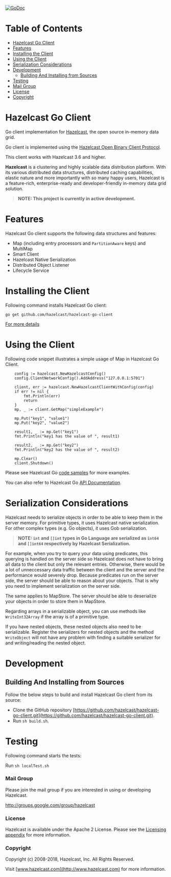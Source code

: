 [![GoDoc](https://godoc.org/github.com/hazelcast/hazelcast-go-client?status.svg)](https://godoc.org/github.com/hazelcast/hazelcast-go-client)
# Table of Contents

* [Hazelcast Go Client](#hazelcast-go-client)
* [Features](#features)
* [Installing the Client](#installing-the-client)
* [Using the Client](#using-the-client)
* [Serialization Considerations](#serialization-considerations)
* [Development](#development)
  * [Building And Installing from Sources](#building-and-installing-from-sources)
* [Testing](#testing)
* [Mail Group](#mail-group)
* [License](#license)
* [Copyright](#copyright)

# Hazelcast Go Client

Go client implementation for [Hazelcast](https://github.com/hazelcast/hazelcast), the open source in-memory data grid.

Go client is implemented using the [Hazelcast Open Binary Client Protocol](http://docs.hazelcast.org/docs/HazelcastOpenBinaryClientProtocol-Version1.0-Final.pdf). 

This client works with Hazelcast 3.6 and higher.

**Hazelcast** is a clustering and highly scalable data distribution platform. With its various distributed data structures, distributed caching capabilities, elastic nature and more importantly with so many happy users, Hazelcast is a feature-rich, enterprise-ready and developer-friendly in-memory data grid solution.

> **NOTE: This project is currently in active development.**

# Features

Hazelcast Go client supports the following data structures and features:

* Map (including entry processors and `PartitionAware` keys) and MultiMap
* Smart Client
* Hazelcast Native Serialization
* Distributed Object Listener
* Lifecycle Service

# Installing the Client

Following command installs Hazelcast Go client:

```
go get github.com/hazelcast/hazelcast-go-client
```
[For more details](https://github.com/hazelcast/hazelcast-go-client/tree/master/samples/hello-world/README.md)

# Using the Client

Following code snippet illustrates a simple usage of Map in Hazelcast Go Client.

```golang
	config := hazelcast.NewHazelcastConfig()
	config.ClientNetworkConfig().AddAddress("127.0.0.1:5701")

	client, err := hazelcast.NewHazelcastClientWithConfig(config)
	if err != nil {
		fmt.Println(err)
		return
	}
	mp, _ := client.GetMap("simpleExample")

	mp.Put("key1", "value1")
	mp.Put("key2", "value2")

	result1, _ := mp.Get("key1")
	fmt.Println("key1 has the value of ", result1)

	result2, _ := mp.Get("key2")
	fmt.Println("key2 has the value of ", result2)

	mp.Clear()
	client.Shutdown()
```

Please see Hazelcast Go [code samples](https://github.com/hazelcast/hazelcast-go-client/blob/master/samples) for more examples.

You can also refer to Hazelcast Go [API Documentation](https://godoc.org/github.com/hazelcast/hazelcast-go-client).

# Serialization Considerations

Hazelcast needs to serialize objects in order to be able to keep them in the server memory. For primitive types, it uses Hazelcast native serialization. For other complex types (e.g. Go objects), it uses Gob serialization.

> **NOTE: `int` and `[]int` types in Go Language are serialized as `int64` and `[]int64` respectively by Hazelcast Serialization.**

For example, when you try to query your data using predicates, this querying is handled on the server side so Hazelcast does not have to bring all data to the client but only the relevant entries. Otherwise, there would be a lot of unneccessary data traffic between the client and the server and the performance would severely drop.
Because predicates run on the server side, the server should be able to reason about your objects. That is why you need to implement serialization on the server side.

The same applies to MapStore. The server should be able to deserialize your objects in order to store them in MapStore.

Regarding arrays in a serializable object, you can use methods like `WriteInt32Array` if the array is of a primitive type.

If you have nested objects, these nested objects also need to be serializable. Register the serializers for nested objects and the method `WriteObject` will not have any problem with finding a suitable serializer for and writing/reading the nested object.

# Development

## Building And Installing from Sources

Follow the below steps to build and install Hazelcast Go client from its source:

- Clone the GitHub repository [https://github.com/hazelcast/hazelcast-go-client.git](https://github.com/hazelcast/hazelcast-go-client.git).
- Run `sh build.sh`.

# Testing

Following command starts the tests:

Run `sh localTest.sh`

### Mail Group

Please join the mail group if you are interested in using or developing Hazelcast.

http://groups.google.com/group/hazelcast

### License

Hazelcast is available under the Apache 2 License. Please see the [Licensing appendix](http://docs.hazelcast.org/docs/latest/manual/html-single/index.html#license-questions) for more information.

### Copyright

Copyright (c) 2008-2018, Hazelcast, Inc. All Rights Reserved.

Visit [www.hazelcast.com](http://www.hazelcast.com) for more information.
